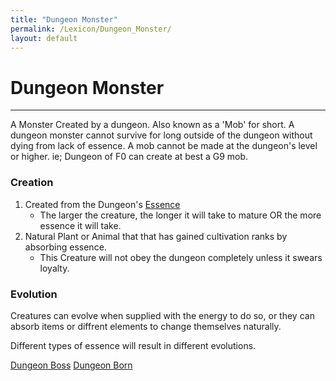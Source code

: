 ```yaml
---
title: "Dungeon Monster"
permalink: /Lexicon/Dungeon_Monster/
layout: default
---
```

# Dungeon Monster
---
A Monster Created by a dungeon. Also known as a 'Mob' for short. A dungeon monster cannot survive for long outside of the dungeon without dying from lack of essence. A mob cannot be made at the dungeon's level or higher. ie; Dungeon of F0 can create at best a G9 mob.

### Creation
1) Created from the Dungeon's [Essence](_Lexicon/Essence.md)
	 - The larger the creature, the longer it will take to mature OR the more essence it will take.
2) Natural Plant or Animal that that has gained cultivation ranks by absorbing essence.
	- This Creature will not obey the dungeon completely unless it swears loyalty.

### Evolution
Creatures can evolve when supplied with the energy to do so, or they can absorb items or diffrent elements to change themselves naturally.

Different types of essence will result in different evolutions.

[Dungeon Boss](DungeonBoss.md) [Dungeon Born](DungeonBornC.md)
